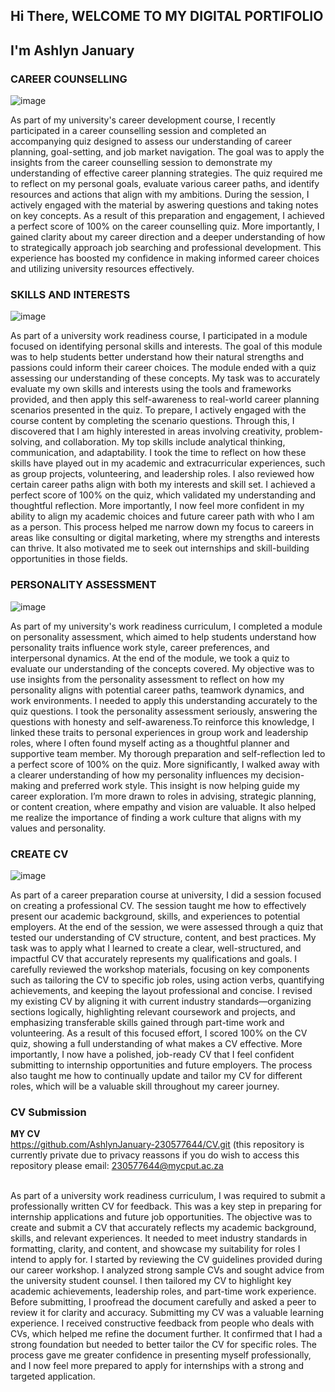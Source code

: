 ## Hi There, WELCOME TO MY DIGITAL PORTIFOLIO
## I'm Ashlyn January 
### CAREER COUNSELLING

![image](https://github.com/user-attachments/assets/de3ceca3-3cdb-41bf-b49c-1cca65d762f4)

As part of my university's career development course, I recently participated in a career counselling session and completed an accompanying quiz designed to assess our understanding of career planning, goal-setting, and job market navigation. The goal was to apply the insights from the career counselling session to demonstrate my understanding of effective career planning strategies. The quiz required me to reflect on my personal goals, evaluate various career paths, and identify resources and actions that align with my ambitions. During the session, I actively engaged with the material by aswering questions and taking notes on key concepts. As a result of this preparation and engagement, I achieved a perfect score of 100% on the career counselling quiz. More importantly, I gained clarity about my career direction and a deeper understanding of how to strategically approach job searching and professional development. This experience has boosted my confidence in making informed career choices and utilizing university resources effectively.


### SKILLS AND INTERESTS

![image](https://github.com/user-attachments/assets/4e0525ce-197f-4317-a1e1-089482d1fd8f)

As part of a university work readiness course, I participated in a module focused on identifying personal skills and interests. The goal of this module was to help students better understand how their natural strengths and passions could inform their career choices. The module ended with a quiz assessing our understanding of these concepts. My task was to accurately evaluate my own skills and interests using the tools and frameworks provided, and then apply this self-awareness to real-world career planning scenarios presented in the quiz. To prepare, I actively engaged with the course content by completing the scenario questions. Through this, I discovered that I am highly interested in areas involving creativity, problem-solving, and collaboration. My top skills include analytical thinking, communication, and adaptability. I took the time to reflect on how these skills have played out in my academic and extracurricular experiences, such as group projects, volunteering, and leadership roles. I also reviewed how certain career paths align with both my interests and skill set. I achieved a perfect score of 100% on the quiz, which validated my understanding and thoughtful reflection. More importantly, I now feel more confident in my ability to align my academic choices and future career path with who I am as a person. This process helped me narrow down my focus to careers in areas like consulting or digital marketing, where my strengths and interests can thrive. It also motivated me to seek out internships and skill-building opportunities in those fields.

### PERSONALITY ASSESSMENT

![image](https://github.com/user-attachments/assets/b666535f-ad7b-408a-925a-b481ce336775)

As part of my university's work readiness curriculum, I completed a module on personality assessment, which aimed to help students understand how personality traits influence work style, career preferences, and interpersonal dynamics. At the end of the module, we took a quiz to evaluate our understanding of the concepts covered. My objective was to use insights from the personality assessment to reflect on how my personality aligns with potential career paths, teamwork dynamics, and work environments. I needed to apply this understanding accurately to the quiz questions. I took the personality assessment seriously, answering the questions with honesty and self-awareness.To reinforce this knowledge, I linked these traits to personal experiences in group work and leadership roles, where I often found myself acting as a thoughtful planner and supportive team member. My thorough preparation and self-reflection led to a perfect score of 100% on the quiz. More significantly, I walked away with a clearer understanding of how my personality influences my decision-making and preferred work style. This insight is now helping guide my career exploration. I’m more drawn to roles in advising, strategic planning, or content creation, where empathy and vision are valuable. It also helped me realize the importance of finding a work culture that aligns with my values and personality.

### CREATE CV

![image](https://github.com/user-attachments/assets/95fde3df-29ec-48d4-8098-a25572e6fe8f)

As part of a career preparation course at university, I did a session focused on creating a professional CV. The session taught me how to effectively present our academic background, skills, and experiences to potential employers. At the end of the session, we were assessed through a quiz that tested our understanding of CV structure, content, and best practices. My task was to apply what I learned to create a clear, well-structured, and impactful CV that accurately represents my qualifications and goals. I carefully reviewed the workshop materials, focusing on key components such as tailoring the CV to specific job roles, using action verbs, quantifying achievements, and keeping the layout professional and concise. I revised my existing CV by aligning it with current industry standards—organizing sections logically, highlighting relevant coursework and projects, and emphasizing transferable skills gained through part-time work and volunteering. As a result of this focused effort, I scored 100% on the CV quiz, showing a full understanding of what makes a CV effective. More importantly, I now have a polished, job-ready CV that I feel confident submitting to internship opportunities and future employers. The process also taught me how to continually update and tailor my CV for different roles, which will be a valuable skill throughout my career journey.

### CV Submission

__MY CV__ <br/>
https://github.com/AshlynJanuary-230577644/CV.git
(this repository is currently private due to privacy reassons if you do wish to access this repository please email: 230577644@mycput.ac.za

<br/>
As part of a university work readiness curriculum, I was required to submit a professionally written CV for feedback. This was a key step in preparing for internship applications and future job opportunities. The objective was to create and submit a CV that accurately reflects my academic background, skills, and relevant experiences. It needed to meet industry standards in formatting, clarity, and content, and showcase my suitability for roles I intend to apply for. I started by reviewing the CV guidelines provided during our career workshop. I analyzed strong sample CVs and sought advice from the university student counsel. I then tailored my CV to highlight key academic achievements, leadership roles, and part-time work experience. Before submitting, I proofread the document carefully and asked a peer to review it for clarity and accuracy. Submitting my CV was a valuable learning experience. I received constructive feedback from people who deals with CVs, which helped me refine the document further. It confirmed that I had a strong foundation but needed to better tailor the CV for specific roles. The process gave me greater confidence in presenting myself professionally, and I now feel more prepared to apply for internships with a strong and targeted application.

